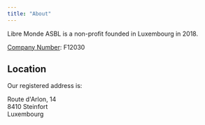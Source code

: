 ```yaml
---
title: "About"
---
```


Libre Monde ASBL is a non-profit founded in Luxembourg in 2018.

[Company Number](https://www.lbr.lu/mjrcs/): F12030

## Location
Our registered address is:

Route d'Arlon, 14  
8410 Steinfort  
Luxembourg

